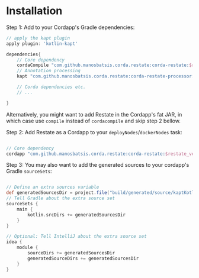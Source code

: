 
# Installation


Step 1: Add to your Cordapp's Gradle dependencies:

```groovy
// apply the kapt plugin
apply plugin: 'kotlin-kapt'

dependencies{
    // Core dependency
    cordaCompile "com.github.manosbatsis.corda.restate:corda-restate:$restate_version"
    // Annotation processing
    kapt "com.github.manosbatsis.corda.restate:corda-restate-processor:$restate_version"

    // Corda dependencies etc.
    // ...

}    
```

Alternatively, you might want to add Restate in the Cordapp's fat JAR, 
in which case use `compile` instead of `cordacompile` and skip step 2 bellow.

Step 2: Add Restate as a Cordapp to your `deployNodes`/`dockerNodes` task:

```groovy

// Core dependency
cordapp "com.github.manosbatsis.corda.restate:corda-restate:$restate_version"
```

Step 3: You may also want to add the generated sources to your cordapp's 
Gradle `sourceSets`:

```groovy

// Define an extra sources variable
def generatedSourcesDir = project.file("build/generated/source/kaptKotlin/main")
// Tell Gradle about the extra source set
sourceSets {
    main {
        kotlin.srcDirs += generatedSourcesDir
    }
}

// Optional: Tell IntelliJ about the extra source set
idea {
    module {
        sourceDirs += generatedSourcesDir
        generatedSourceDirs += generatedSourcesDir
    }
}
```
